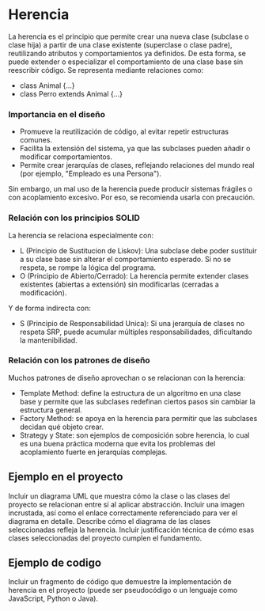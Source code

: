 # Herencia

La herencia es el principio que permite crear una nueva clase (subclase o clase hija) a partir de una clase existente (superclase o clase padre), reutilizando atributos y comportamientos ya definidos. De esta forma, se puede extender o especializar el comportamiento de una clase base sin reescribir código. Se representa mediante relaciones como:
* class Animal {...}
* class Perro extends Animal {...}

### Importancia en el diseño
* Promueve la reutilización de código, al evitar repetir estructuras comunes.
* Facilita la extensión del sistema, ya que las subclases pueden añadir o modificar comportamientos.
* Permite crear jerarquías de clases, reflejando relaciones del mundo real (por ejemplo, "Empleado es una Persona").


Sin embargo, un mal uso de la herencia puede producir sistemas frágiles o con acoplamiento excesivo. Por eso, se recomienda usarla con precaución.

### Relación con los principios SOLID
La herencia se relaciona especialmente con:
* L (Principio de Sustitucion de Liskov): Una subclase debe poder sustituir a su clase base sin alterar el comportamiento esperado. Si no se respeta, se rompe la lógica del programa.
* O (Principio de Abierto/Cerrado): La herencia permite extender clases existentes (abiertas a extensión) sin modificarlas (cerradas a modificación).


Y de forma indirecta con:
* S (Principio de Responsabilidad Unica): Si una jerarquía de clases no respeta SRP, puede acumular múltiples responsabilidades, dificultando la mantenibilidad.

### Relación con los patrones de diseño
Muchos patrones de diseño aprovechan o se relacionan con la herencia:
* Template Method: define la estructura de un algoritmo en una clase base y permite que las subclases redefinan ciertos pasos sin cambiar la estructura general.
* Factory Method: se apoya en la herencia para permitir que las subclases decidan qué objeto crear.
* Strategy y State: son ejemplos de composición sobre herencia, lo cual es una buena práctica moderna que evita los problemas del acoplamiento fuerte en jerarquías complejas.



## Ejemplo en el proyecto
Incluir un diagrama UML que muestra cómo la clase o las clases del proyecto se
relacionan entre sí al aplicar abstracción. Incluir una imagen incrustada, así como el
enlace correctamente referenciado para ver el diagrama en detalle. Describe cómo
el diagrama de las clases seleccionadas refleja la herencia. Incluir justificación
técnica de cómo esas clases seleccionadas del proyecto cumplen el
fundamento.

## Ejemplo de codigo
Incluir un fragmento de código que demuestre la implementación de herencia en el
proyecto (puede ser pseudocódigo o un lenguaje como JavaScript, Python o Java).
